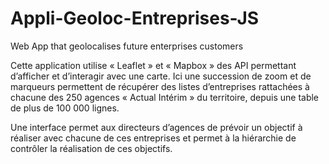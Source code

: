 # Appli-Geoloc-Entreprises-JS
Web App that geolocalises future enterprises customers

Cette application utilise « Leaflet » et « Mapbox » des API permettant d’afficher et d’interagir avec une carte. 
Ici une succession de zoom et de marqueurs permettent de récupérer des listes d’entreprises rattachées à chacune des 250 agences 
« Actual Intérim » du territoire, depuis une table de plus de 100 000 lignes.

Une interface permet aux directeurs d’agences de prévoir un objectif à réaliser avec chacune de ces entreprises 
et permet à la hiérarchie de contrôler la réalisation de ces objectifs.
